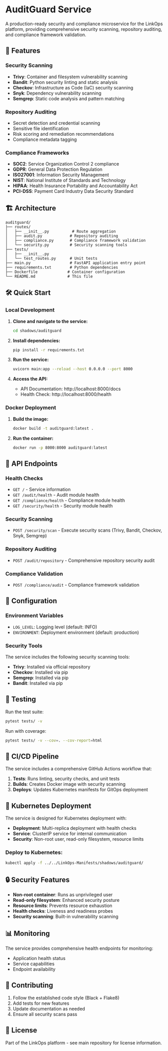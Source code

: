 # AuditGuard Service

A production-ready security and compliance microservice for the LinkOps platform, providing comprehensive security scanning, repository auditing, and compliance framework validation.

## 🚀 Features

### Security Scanning
- **Trivy**: Container and filesystem vulnerability scanning
- **Bandit**: Python security linting and static analysis
- **Checkov**: Infrastructure as Code (IaC) security scanning
- **Snyk**: Dependency vulnerability scanning
- **Semgrep**: Static code analysis and pattern matching

### Repository Auditing
- Secret detection and credential scanning
- Sensitive file identification
- Risk scoring and remediation recommendations
- Compliance metadata tagging

### Compliance Frameworks
- **SOC2**: Service Organization Control 2 compliance
- **GDPR**: General Data Protection Regulation
- **ISO27001**: Information Security Management
- **NIST**: National Institute of Standards and Technology
- **HIPAA**: Health Insurance Portability and Accountability Act
- **PCI-DSS**: Payment Card Industry Data Security Standard

## 🏗️ Architecture

```
auditguard/
├── routes/
│   ├── __init__.py          # Route aggregation
│   ├── audit.py            # Repository auditing
│   ├── compliance.py       # Compliance framework validation
│   └── security.py         # Security scanning tools
├── tests/
│   ├── __init__.py
│   └── test_routes.py      # Unit tests
├── main.py                 # FastAPI application entry point
├── requirements.txt        # Python dependencies
├── Dockerfile             # Container configuration
└── README.md              # This file
```

## 🛠️ Quick Start

### Local Development

1. **Clone and navigate to the service:**
   ```bash
   cd shadows/auditguard
   ```

2. **Install dependencies:**
   ```bash
   pip install -r requirements.txt
   ```

3. **Run the service:**
   ```bash
   uvicorn main:app --reload --host 0.0.0.0 --port 8000
   ```

4. **Access the API:**
   - API Documentation: http://localhost:8000/docs
   - Health Check: http://localhost:8000/health

### Docker Deployment

1. **Build the image:**
   ```bash
   docker build -t auditguard:latest .
   ```

2. **Run the container:**
   ```bash
   docker run -p 8000:8000 auditguard:latest
   ```

## 📡 API Endpoints

### Health Checks
- `GET /` - Service information
- `GET /audit/health` - Audit module health
- `GET /compliance/health` - Compliance module health
- `GET /security/health` - Security module health

### Security Scanning
- `POST /security/scan` - Execute security scans (Trivy, Bandit, Checkov, Snyk, Semgrep)

### Repository Auditing
- `POST /audit/repository` - Comprehensive repository security audit

### Compliance Validation
- `POST /compliance/audit` - Compliance framework validation

## 🔧 Configuration

### Environment Variables
- `LOG_LEVEL`: Logging level (default: INFO)
- `ENVIRONMENT`: Deployment environment (default: production)

### Security Tools
The service includes the following security scanning tools:
- **Trivy**: Installed via official repository
- **Checkov**: Installed via pip
- **Semgrep**: Installed via pip
- **Bandit**: Installed via pip

## 🧪 Testing

Run the test suite:
```bash
pytest tests/ -v
```

Run with coverage:
```bash
pytest tests/ -v --cov=. --cov-report=html
```

## 🚀 CI/CD Pipeline

The service includes a comprehensive GitHub Actions workflow that:
1. **Tests**: Runs linting, security checks, and unit tests
2. **Builds**: Creates Docker image with security scanning
3. **Deploys**: Updates Kubernetes manifests for GitOps deployment

## 🐳 Kubernetes Deployment

The service is designed for Kubernetes deployment with:
- **Deployment**: Multi-replica deployment with health checks
- **Service**: ClusterIP service for internal communication
- **Security**: Non-root user, read-only filesystem, resource limits

### Deploy to Kubernetes:
```bash
kubectl apply -f ../../LinkOps-Manifests/shadows/auditguard/
```

## 🔒 Security Features

- **Non-root container**: Runs as unprivileged user
- **Read-only filesystem**: Enhanced security posture
- **Resource limits**: Prevents resource exhaustion
- **Health checks**: Liveness and readiness probes
- **Security scanning**: Built-in vulnerability scanning

## 📊 Monitoring

The service provides comprehensive health endpoints for monitoring:
- Application health status
- Service capabilities
- Endpoint availability

## 🤝 Contributing

1. Follow the established code style (Black + Flake8)
2. Add tests for new features
3. Update documentation as needed
4. Ensure all security scans pass

## 📄 License

Part of the LinkOps platform - see main repository for license information. 